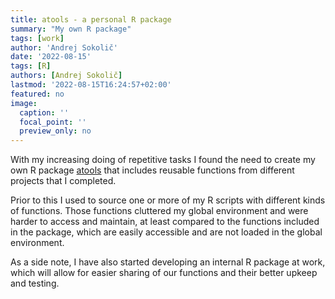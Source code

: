 ```yaml
---
title: atools - a personal R package
summary: "My own R package"
tags: [work]
author: 'Andrej Sokolič'
date: '2022-08-15'
tags: [R]
authors: [Andrej Sokolič]
lastmod: '2022-08-15T16:24:57+02:00'
featured: no
image:
  caption: ''
  focal_point: ''
  preview_only: no
---
```


With my increasing doing of repetitive tasks I found the need to create my own R package [atools](https://github.com/sokolicA/atools) that includes reusable functions from different projects that I completed.

Prior to this I used to source one or more of my R scripts with different kinds of functions. Those functions cluttered my global environment and were harder to access and maintain, at least compared to the functions included in the package, which are easily accessible and are not loaded in the global environment. 

As a side note, I have also started developing an internal R package at work, which will allow for easier sharing of our functions and their better upkeep and testing. 